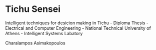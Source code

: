 # Tichu Sensei
    

   Intelligent techniques for desicion making in Tichu  - Diploma Thesis - Electrical and Computer Engineering - National Technical University of Athens - Intelligent Systems Labatory
  
  Charalampos Asimakopoulos
